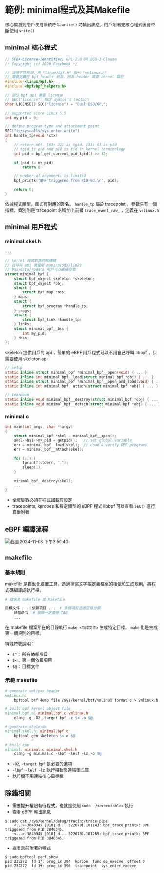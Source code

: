 # 範例: minimal程式及其Makefile

核心監測到用戶使用系統呼叫 `write()` 時輸出訊息，用戶附著完核心程式後會不斷使用 `write()` 

## minimal 核心程式

```c
// SPDX-License-Identifier: GPL-2.0 OR BSD-3-Clause
/* Copyright (c) 2020 Facebook */

// 這裡不符常規，用 "linux/bpf.h" 取代 "vmlinux.h"
// 需要定義在 bpf header 前面，因為 header 需要 kernel 類別
#include <linux/bpf.h>
#include <bpf/bpf_helpers.h>

// 部分 bpf api 需要 license
// SEC("license") 指定 symbol's section 
char LICENSE[] SEC("license") = "Dual BSD/GPL";

// supported since Linux 5.5
int my_pid = 0;

// define program type and attachment point
SEC("tp/syscalls/sys_enter_write")
int handle_tp(void *ctx)
{
    // return u64. [63: 32] is tgid, [31: 0] is pid
    // tgid is pid and pid is tid in kernel terminology
    int pid = bpf_get_current_pid_tgid() >> 32;

    if (pid != my_pid)
        return 0;

    // number of arguments is limited
    bpf_printk("BPF triggered from PID %d.\n", pid);

    return 0;
}
```

依據程式類型，函式有對應的簽名。 `handle_tp` 屬於 tracepoint ，參數只有一個指標，類別則是 tracepoint 名稱加上前綴 `trace_event_raw_` ，定義在 `vmlinux.h`

## minimal 用戶程式
### minimal.skel.h

```c
...
    
// kernel 程式對應的結構體
// 在呼叫 api 會使用 maps/progs/links
// bss/data/rodata 用戶可以直接存取
struct minimal_bpf {
	struct bpf_object_skeleton *skeleton;
	struct bpf_object *obj;
	struct {
		struct bpf_map *bss;
	} maps;
	struct {
		struct bpf_program *handle_tp;
	} progs;
	struct {
		struct bpf_link *handle_tp;
	} links;
	struct minimal_bpf__bss {
		int my_pid;
	} *bss;
};
```

skeleton 提供用戶的 api ，簡單的 eBPF 用戶程式可以不用自己呼叫 libbpf ，只需要使用 skeleton api

```c
// setup
static inline struct minimal_bpf *minimal_bpf__open(void) { ... }
static inline int minimal_bpf__load(struct minimal_bpf *obj) { ... }
static inline struct minimal_bpf *minimal_bpf__open_and_load(void) { ... }
static inline int minimal_bpf__attach(struct minimal_bpf *obj) { ... }

// teardown
static inline void minimal_bpf__destroy(struct minimal_bpf *obj) { ... }
static inline void minimal_bpf__detach(struct minimal_bpf *obj) { ... }
```

### minimal.c

```c
int main(int argc, char **argv)
{
    struct minimal_bpf *skel = minimal_bpf__open();
    skel->bss->my_pid = getpid();   // set global variable
    err = minimal_bpf__load(skel);  // Load & verify BPF programs
    err = minimal_bpf__attach(skel);

    for (;;) {
        fprintf(stderr, ".");
        sleep(1);
    }

    minimal_bpf__destroy(skel);
    ...
}
```

- 全域變數必須在程式加載前設定
- tracepoints, kprobes 和特定類型的 eBPF 程式 libbpf 可以查看 `SEC()` 進行自動附著

## eBPF 編譯流程
![截圖 2024-11-08 下午3.50.40](https://hackmd.io/_uploads/SkVxXBs-yg.png)

## makefile
### 基本規則

makefile 是自動化建置工具，透過撰寫文字檔定義檔案的相依和生成規則，將程式碼編譯成執行檔。

```makefile
# 檔名為 makefile 或 Makefile

目標文件 ...：依賴項目 ...  # 多個項目透過空格分開
    終端命令  # 開頭一定要是 TAB
    ...
```

在 makefile 檔案所在的目錄執行 `make <目標文件>` 生成特定目標， `make` 則是生成第一個規則的目標。

特殊符號說明：
- `$^`： 所有依賴項目
- `$<`： 第一個依賴項目
- `$@`： 目標文件

### 示範 makefile

```makefile
# generate vmlinux header
vmlinux.h:
	bpftool btf dump file /sys/kernel/btf/vmlinux format c > vmlinux.h 

# build bpf kernel object file
minimal.bpf.o: minimal.bpf.c vmlinux.h
	clang -g -O2 -target bpf -c $< -o $@

# generate skeleton
minimal.skel.h: minimal.bpf.o
	bpftool gen skeleton $< > $@

# build app
minimal: minimal.c minimal.skel.h
	clang -g minimal.c -lbpf -lelf -lz -o $@

```

- `-O2`, `-target bpf` 是必要的選項
- `-lbpf -lelf -lz` 執行檔動態連結函式庫
- 執行檔不用連結核心目標檔

## 除錯相關

- 需要提升權限執行程式，也就是使用 `sudo ./<executable>` 執行
- 查看 eBPF 輸出訊息

```shell
$ sudo cat /sys/kernel/debug/tracing/trace_pipe
    <...>-3840345 [010] d... 3220701.101143: bpf_trace_printk: BPF triggered from PID 3840345.
    <...>-3840345 [010] d... 3220702.101265: bpf_trace_printk: BPF triggered from PID 3840345.
```

- 查看當前附著的程式

```shell
$ sudo bpftool perf show
pid 232272  fd 17: prog_id 394  kprobe  func do_execve  offset 0
pid 232272  fd 19: prog_id 396  tracepoint  sys_enter_execve
```
